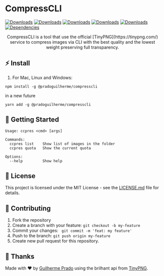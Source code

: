 # CompressCLI

[![Downloads](https://img.shields.io/github/repo-size/PradoGuilherme/CompressCLI)](https://github.com/PradoGuilherme/CompressCLI) [![Downloads](https://img.shields.io/bundlephobia/min/@pradoguilherme/compresscli?label=minified%20size)](https://www.npmjs.com/package/@pradoguilherme/compresscli) [![Downloads](https://img.shields.io/github/last-commit/PradoGuilherme/CompressCLI)](https://github.com/PradoGuilherme/CompressCLI) [![Downloads](https://img.shields.io/github/package-json/v/PradoGuilherme/CompressCLI)](https://www.npmjs.com/package/@pradoguilherme/compresscli) [![Downloads](https://img.shields.io/npm/dm/@pradoguilherme/compresscli)](https://www.npmjs.com/package/@pradoguilherme/compresscli) [![Dependencies](https://img.shields.io/david/pradoguilherme/CompressCLI)](https://www.npmjs.com/package/@pradoguilherme/compresscli)

<p align="center">CompressCLI is a tool that use the official [TinyPNG](https://tinypng.com/) service to compress images via CLI with the best quality and the lowest weight preserving full transparency.
</p>

## ⚡ Install

1. For Mac, Linux and Windows:

```
npm install -g @pradoguilherme/compresscli
```
in a new future
```
yarn add -g @pradoguilherme/compresscli
```

## 🚀 Getting Started

```
Usage: ccpres <cmd> [args]

Commands:
  ccpres list    Show list of images in the folder
  ccpres quota   Show the current quota

Options:
  --help         Show help
```

## 📝 License

This project is licensed under the MIT License - see the [LICENSE.md](LICENSE.md) file for details.


## 🎉 Contributing

1. Fork the repository
2. Create a branch with your feature: ```git checkout -b my-feature```
3. Commit your changes:  ``` git commit -m 'feat: my feature'```
4. Push to the branch: ```git push origin my-feature```
5. Create new pull request for this repository.


## 🖤 Thanks

Made with ❤️ by [Guilherme Prado](https://devprado.com.br) using the brilhant api from [TinyPNG](https://tinypng.com/).
